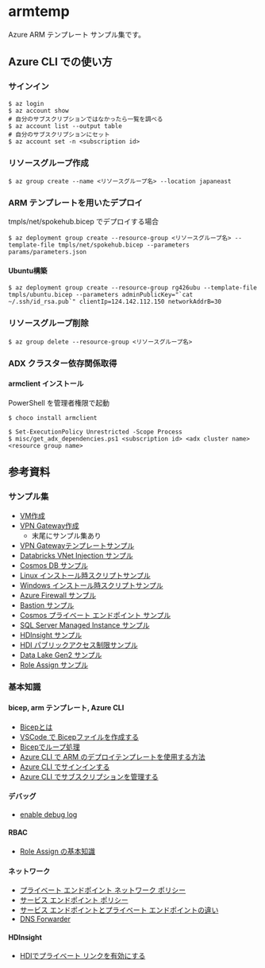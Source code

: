 # armtemp

Azure ARM テンプレート サンプル集です。

## Azure CLI での使い方

### サインイン
```
$ az login
$ az account show
# 自分のサブスクリプションではなかったら一覧を調べる
$ az account list --output table
# 自分のサブスクリプションにセット
$ az account set -n <subscription id>
```

### リソースグループ作成

```
$ az group create --name <リソースグループ名> --location japaneast
```

### ARM テンプレートを用いたデプロイ

tmpls/net/spokehub.bicep でデプロイする場合
```
$ az deployment group create --resource-group <リソースグループ名> --template-file tmpls/net/spokehub.bicep --parameters params/parameters.json
```

#### Ubuntu構築

```
$ az deployment group create --resource-group rg426ubu --template-file tmpls/ubuntu.bicep --parameters adminPublicKey="`cat ~/.ssh/id_rsa.pub`" clientIp=124.142.112.150 networkAddrB=30
```

### リソースグループ削除

```
$ az group delete --resource-group <リソースグループ名>
```

### ADX クラスター依存関係取得

#### armclient インストール

PowerShell を管理者権限で起動

```
$ choco install armclient
```

```
$ Set-ExecutionPolicy Unrestricted -Scope Process
$ misc/get_adx_dependencies.ps1 <subscription id> <adx cluster name> <resource group name>
```

## 参考資料

### サンプル集
- [VM作成](https://docs.microsoft.com/ja-jp/azure/virtual-machines/windows/ps-template)
- [VPN Gateway作成](https://docs.microsoft.com/en-us/azure/templates/microsoft.network/virtualnetworkgateways?tabs=bicep)
  - 末尾にサンプル集あり
- [VPN Gatewayテンプレートサンプル](https://github.com/Azure/azure-quickstart-templates/blob/master/demos/arm-asm-s2s/azuredeploy.json)
- [Databricks VNet Injection サンプル](https://github.com/Azure/azure-quickstart-templates/blob/master/quickstarts/microsoft.databricks/databricks-all-in-one-template-for-vnet-injection/main.bicep)
- [Cosmos DB サンプル](https://github.com/Azure/azure-quickstart-templates/blob/master/quickstarts/microsoft.documentdb/cosmosdb-sql/main.bicep)
- [Linux インストール時スクリプトサンプル](https://docs.microsoft.com/en-us/azure/virtual-machines/extensions/custom-script-linux)
- [Windows インストール時スクリプトサンプル](https://docs.microsoft.com/en-us/azure/virtual-machines/extensions/custom-script-windows)
- [Azure Firewall サンプル](https://github.com/Azure/azure-quickstart-templates/blob/master/quickstarts/microsoft.network/azurefirewall-create-with-firewallpolicy-apprule-netrule-ipgroups/azuredeploy.json)
- [Bastion サンプル](https://github.com/Azure/azure-quickstart-templates/blob/master/quickstarts/microsoft.network/azure-bastion/main.bicep)
- [Cosmos プライベート エンドポイント サンプル](https://github.com/Azure/azure-quickstart-templates/blob/master/quickstarts/microsoft.documentdb/cosmosdb-private-endpoint/main.bicep)
- [SQL Server Managed Instance サンプル](https://github.com/Azure/azure-quickstart-templates/blob/master/demos/azure-sql-managed-instance/azuredeploy.json)
- [HDInsight サンプル](https://github.com/Azure/azure-quickstart-templates/blob/master/quickstarts/microsoft.hdinsight/hdinsight-datalake-store-azure-storage/azuredeploy.json)
- [HDI パブリックアクセス制限サンプル](https://github.com/Azure-Samples/hdinsight-enterprise-security/tree/main/ESP-HIB-PL-Template)
- [Data Lake Gen2 サンプル](https://gist.github.com/dazfuller/0740f1640225dc8ea0eb29a8e6f88a6a)
- [Role Assign サンプル](https://docs.microsoft.com/ja-jp/azure/role-based-access-control/role-assignments-template)

### 基本知識

#### bicep, arm テンプレート, Azure CLI
- [Bicepとは](https://docs.microsoft.com/ja-jp/azure/azure-resource-manager/bicep/overview?tabs=bicep)
- [VSCode で Bicepファイルを作成する](https://docs.microsoft.com/ja-jp/azure/azure-resource-manager/bicep/quickstart-create-bicep-use-visual-studio-code?tabs=CLI)
- [Bicepでループ処理](https://blog.ivemo.se/Using-loops-with-Bicep/)
- [Azure CLI で ARM のデプロイテンプレートを使用する方法](https://docs.microsoft.com/ja-jp/azure/azure-resource-manager/templates/deploy-cli)
- [Azure CLI でサインインする](https://docs.microsoft.com/ja-jp/cli/azure/authenticate-azure-cli)
- [Azure CLI でサブスクリプションを管理する](https://docs.microsoft.com/ja-jp/cli/azure/manage-azure-subscriptions-azure-cli)

#### デバッグ
- [enable debug log](https://docs.microsoft.com/en-us/azure/azure-resource-manager/troubleshooting/enable-debug-logging?tabs=azure-cli)

#### RBAC
- [Role Assign の基本知識](https://docs.microsoft.com/en-us/azure/azure-resource-manager/bicep/scenarios-rbac)

#### ネットワーク
- [プライベート エンドポイント ネットワーク ポリシー](https://docs.microsoft.com/ja-jp/azure/private-link/disable-private-endpoint-network-policy)
- [サービス エンドポイント ポリシー](https://docs.microsoft.com/ja-jp/azure/virtual-network/virtual-network-service-endpoint-policies-overview)
- [サービス エンドポイントとプライベート エンドポイントの違い](https://qiita.com/taka_s/items/340c9c52f1e948f0f753)
- [DNS Forwarder](https://learn.microsoft.com/en-us/azure/virtual-network/virtual-networks-name-resolution-for-vms-and-role-instances#vms-and-role-instances)

#### HDInsight
- [HDIでプライベート リンクを有効にする](https://docs.microsoft.com/ja-jp/azure/hdinsight/hdinsight-private-link)